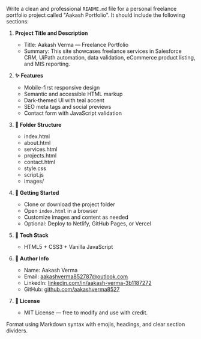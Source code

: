 Write a clean and professional `README.md` file for a personal freelance portfolio project called "Aakash Portfolio". It should include the following sections:

1. **Project Title and Description**
   - Title: Aakash Verma — Freelance Portfolio
   - Summary: This site showcases freelance services in Salesforce CRM, UiPath automation, data validation, eCommerce product listing, and MIS reporting.

2. **✨ Features**
   - Mobile-first responsive design
   - Semantic and accessible HTML markup
   - Dark-themed UI with teal accent
   - SEO meta tags and social previews
   - Contact form with JavaScript validation

3. **📁 Folder Structure**
   - index.html
   - about.html
   - services.html
   - projects.html
   - contact.html
   - style.css
   - script.js
   - images/

4. **🚀 Getting Started**
   - Clone or download the project folder
   - Open `index.html` in a browser
   - Customize images and content as needed
   - Optional: Deploy to Netlify, GitHub Pages, or Vercel

5. **🔧 Tech Stack**
   - HTML5 + CSS3 + Vanilla JavaScript

6. **👤 Author Info**
   - Name: Aakash Verma
   - Email: [aakashverma852787@outlook.com](mailto:aakashverma852787@outlook.com)
   - LinkedIn: [linkedin.com/in/aakash-verma-3b1187272](https://linkedin.com/in/aakash-verma-3b1187272)
   - GitHub: [github.com/aakashverma8527](https://github.com/aakashverma8527)

7. **📄 License**
   - MIT License — free to modify and use with credit.

Format using Markdown syntax with emojis, headings, and clear section dividers.
